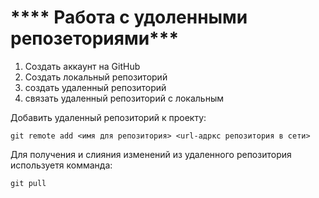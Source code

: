 # **** Работа с удоленными репозеториями***
1. Создать аккаунт на GitHub
2. Создать локальный репозиторий
3. создать удаленный репозиторий 
4. связать удаленный репозиторий с локальным

Добавить удаленный репозиторий к проекту:
```
git remote add <имя для репозитория> <url-адркс репозитория в сети>
```
Для получения и слияния изменений из удаленного репозитория используетя комманда:
```
git pull
```